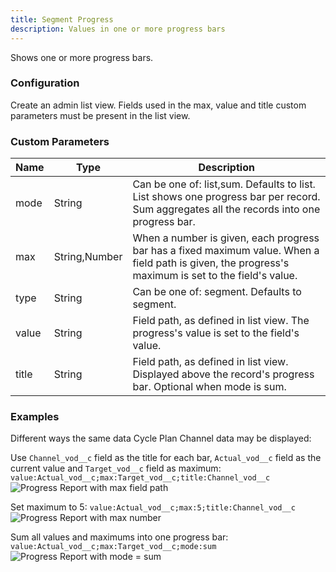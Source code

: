 ```yaml
---
title: Segment Progress
description: Values in one or more progress bars
---
```


Shows one or more progress bars.

### Configuration

Create an admin list view. Fields used in the max, value and title custom parameters must be present in the list view.

### Custom Parameters

| Name                | Type  | Description |
|---------------------|-------|-------------|
| mode                | String| Can be one of: list,sum. Defaults to list. List shows one progress bar per record. Sum aggregates all the records into one progress bar. | 
| max                 | String,Number| When a number is given, each progress bar has a fixed maximum value. When a field path is given, the progress's maximum is set to the field's value. | 
| type                | String| Can be one of: segment. Defaults to segment. | 
| value               | String| Field path, as defined in list view. The progress's value is set to the field's value. |
| title               | String| Field path, as defined in list view. Displayed above the record's progress bar. Optional when mode is sum. |

### Examples

Different ways the same data Cycle Plan Channel data may be displayed:

Use `Channel_vod__c` field as the title for each bar, `Actual_vod__c` field as the current value and `Target_vod__c` field as maximum: `value:Actual_vod__c;max:Target_vod__c;title:Channel_vod__c`
![Progress Report with max field path](/static/img/report-progress-max-field.png "Progress Report with max field path")

Set maximum to 5: `value:Actual_vod__c;max:5;title:Channel_vod__c`
![Progress Report with max number](/static/img/report-progress-max-number.png "Progress Report with max number")

Sum all values and maximums into one progress bar: `value:Actual_vod__c;max:Target_vod__c;mode:sum`
![Progress Report with mode = sum](/static/img/report-progress-mode-sum.png "Progress Report with mode = sum")

